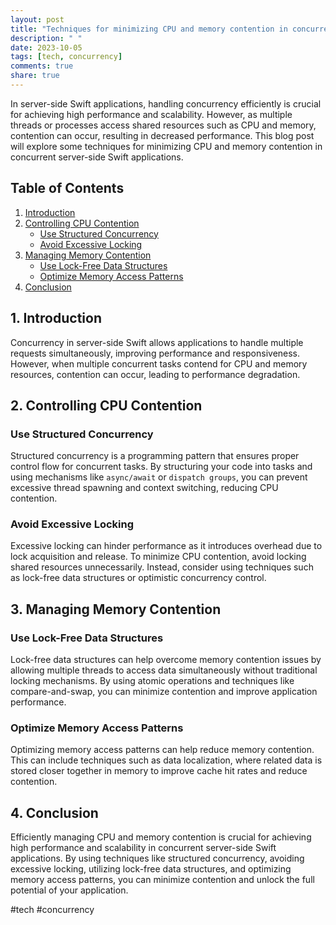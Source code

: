 ```yaml
---
layout: post
title: "Techniques for minimizing CPU and memory contention in concurrent server-side Swift applications"
description: " "
date: 2023-10-05
tags: [tech, concurrency]
comments: true
share: true
---
```


In server-side Swift applications, handling concurrency efficiently is crucial for achieving high performance and scalability. However, as multiple threads or processes access shared resources such as CPU and memory, contention can occur, resulting in decreased performance. This blog post will explore some techniques for minimizing CPU and memory contention in concurrent server-side Swift applications.

## Table of Contents
1. [Introduction](#introduction)
2. [Controlling CPU Contention](#cpu-contention)
   - [Use Structured Concurrency](#structured-concurrency)
   - [Avoid Excessive Locking](#avoid-excessive-locking)
3. [Managing Memory Contention](#memory-contention)
   - [Use Lock-Free Data Structures](#lock-free-data-structures)
   - [Optimize Memory Access Patterns](#optimize-memory-access-patterns)
4. [Conclusion](#conclusion)

## 1. Introduction <a name="introduction"></a>
Concurrency in server-side Swift allows applications to handle multiple requests simultaneously, improving performance and responsiveness. However, when multiple concurrent tasks contend for CPU and memory resources, contention can occur, leading to performance degradation.

## 2. Controlling CPU Contention <a name="cpu-contention"></a>
### Use Structured Concurrency <a name="structured-concurrency"></a>
Structured concurrency is a programming pattern that ensures proper control flow for concurrent tasks. By structuring your code into tasks and using mechanisms like `async/await` or `dispatch groups`, you can prevent excessive thread spawning and context switching, reducing CPU contention.

### Avoid Excessive Locking <a name="avoid-excessive-locking"></a>
Excessive locking can hinder performance as it introduces overhead due to lock acquisition and release. To minimize CPU contention, avoid locking shared resources unnecessarily. Instead, consider using techniques such as lock-free data structures or optimistic concurrency control.

## 3. Managing Memory Contention <a name="memory-contention"></a>
### Use Lock-Free Data Structures <a name="lock-free-data-structures"></a>
Lock-free data structures can help overcome memory contention issues by allowing multiple threads to access data simultaneously without traditional locking mechanisms. By using atomic operations and techniques like compare-and-swap, you can minimize contention and improve application performance.

### Optimize Memory Access Patterns <a name="optimize-memory-access-patterns"></a>
Optimizing memory access patterns can help reduce memory contention. This can include techniques such as data localization, where related data is stored closer together in memory to improve cache hit rates and reduce contention.

## 4. Conclusion <a name="conclusion"></a>
Efficiently managing CPU and memory contention is crucial for achieving high performance and scalability in concurrent server-side Swift applications. By using techniques like structured concurrency, avoiding excessive locking, utilizing lock-free data structures, and optimizing memory access patterns, you can minimize contention and unlock the full potential of your application.

#tech #concurrency